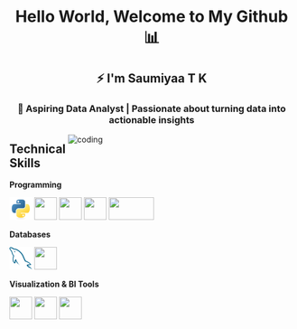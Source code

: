 <h1 align="center">Hello World, Welcome to My Github 📊</h1>
<h2 align="center">⚡ I'm Saumiyaa T K</h2>
<h3 align="center">🚀 Aspiring Data Analyst | Passionate about turning data into actionable insights</h3>

<img align="right" alt="coding" width="400" src="https://cdn.dribbble.com/users/1364029/screenshots/16093268/media/68e82a7fb4904614a9066d6b540c14b2.gif">

**Technical Skills**
---
**Programming** 
<p align="left">
  <img src="https://raw.githubusercontent.com/devicons/devicon/master/icons/python/python-original.svg" width="40" height="40"/> <img src="https://raw.githubusercontent.com/numpy/numpy/main/branding/logo/logomark/numpylogoicon.svg" width="40" height="40"/> <img src="https://raw.githubusercontent.com/pandas-dev/pandas/main/web/pandas/static/img/pandas_mark.svg" width="40" height="40"/> <img src="https://matplotlib.org/_static/logo2.svg" width="40" height="40"/> <img src="https://seaborn.pydata.org/_static/logo-wide-lightbg.svg" width="80" height="40"/>
</p>

**Databases**  
<p align="left">
  <img src="https://raw.githubusercontent.com/devicons/devicon/master/icons/mysql/mysql-original.svg" width="40" height="40"/> <img src="https://img.icons8.com/external-soft-fill-juicy-fish/60/external-nosql-database-soft-fill-soft-fill-juicy-fish.png" width="40" height="40"/>
</p>

**Visualization & BI Tools**  
<p align="left">
  <img src="https://img.icons8.com/color/48/power-bi.png" width="40" height="40"/> <img src="https://img.icons8.com/color/48/tableau-software.png" width="40" height="40"/> <img src="https://img.icons8.com/color/48/microsoft-excel-2019--v1.png" width="40" height="40"/>
</p>

